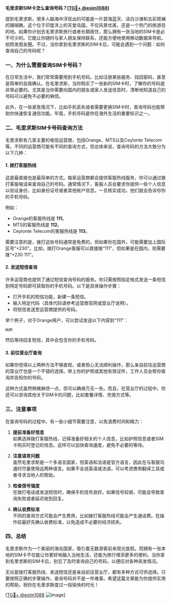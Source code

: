 **毛里求斯SIM卡怎么查询号码？[[TG💪+ @esim1088](https://t.me/s/esim1088)]**

提到毛里求斯，很多人脑海中浮现出的可能是一片碧海蓝天、洁白沙滩和五彩斑斓的珊瑚礁。这个位于印度洋上的天堂岛国，不仅风景优美，还是一个热门的旅游目的地。如果你计划去毛里求斯旅行或者长期居住，那么拥有一张当地的SIM卡是必不可少的。它能让你随时与家人朋友保持联系，还能方便地使用移动数据来导航、拍照发朋友圈。不过，当你拿到毛里求斯的SIM卡后，可能会遇到一个问题：如何查询自己的号码呢？

### **一、为什么需要查询SIM卡号码？**

在日常生活中，我们常常需要用到手机号码，比如注册某些服务、找回密码，甚至是简单的自我确认。在毛里求斯，当你购买了一张新的SIM卡时，了解你的号码是非常必要的。尤其是当你需要向国内的朋友或家人发送信息时，清晰地知道自己的号码可以避免不必要的麻烦。

此外，在一些紧急情况下，比如手机丢失或者需要更换SIM卡时，查询号码也能帮助你快速恢复通信功能。毕竟，手机号码是你在海外生活的重要标识之一。

### **二、毛里求斯SIM卡号码查询方法**

毛里求斯有几家主要的电信运营商，包括Orange、MTS以及Ceylonte Telecom等。不同的运营商可能有不同的查询方式，但总体来说，查询号码的方法大致分为以下几种：

#### **1. 拨打客服热线**
这是最直接也是最简单的方式。每家运营商都会提供客服热线服务，你可以通过拨打客服电话来查询自己的号码。通常情况下，客服人员会要求你提供一些个人信息以验证身份，比如身份证号或者其他账户信息。一旦核实成功，他们就会告诉你你的手机号码。

例如：
- Orange的客服热线是 **111**。
- MTS的客服热线是 **112**。
- Ceylonte Telecom的客服热线是 **113**。

需要注意的是，拨打这些号码通常是免费的，但如果你在国外，可能需要加上国际区号“+230”。比如，拨打Orange客服可以直接拨“111”，但如果是在国内，则需要拨“+230 111”。

#### **2. 发送短信查询**
许多运营商也提供了通过短信查询号码的服务。你只需按照指定格式发送一条短信到特定号码即可获取你的手机号码。以下是具体操作步骤：

- 打开手机的短信功能，新建一条短信。
- 输入特定代码（具体代码请参考运营商官网或营业厅说明）。
- 将短信发送至运营商提供的号码。

举个例子，对于Orange用户，可以尝试发送以下内容到“111”：
```
NUM
```
然后等待回复短信，其中会包含你的手机号码。

#### **3. 前往营业厅查询**
如果你觉得以上两种方法不够直观，或者担心无法顺利操作，那么亲自前往运营商的营业厅也是一个不错的选择。带上你的护照或其他有效证件，工作人员会帮你查询并告知你的号码。

这种方式虽然稍微麻烦一点，但可以确保万无一失。而且，在营业厅的过程中，你还可以咨询其他关于SIM卡的问题，比如套餐详情、充值方式等。

### **三、注意事项**

在查询号码的过程中，有一些小细节需要注意，以免浪费时间和精力：

1. **提前准备好信息**  
   如果选择拨打客服热线，记得准备好相关的个人信息，比如护照信息或者SIM卡购买时登记的信息。这样可以加快查询速度，避免不必要的等待。

2. **注意语言问题**  
   虽然毛里求斯是一个多语言国家，但英语和法语是官方语言，因此在与客服沟通时尽量使用这两种语言。如果不会说英语或法语，可以考虑携带翻译工具或者寻求当地人的帮助。

3. **检查信号强度**  
   在拨打电话或发送短信时，确保手机信号良好。如果信号较弱，可能会导致查询失败或者延迟收到回复。

4. **确认收费标准**  
   不同的查询方式可能会产生费用，比如拨打客服热线可能会产生通话费。在操作前最好先确认收费标准，以免造成不必要的经济损失。

### **四、总结**

毛里求斯作为一个美丽的海岛国家，吸引着无数游客前来观光度假。而拥有一张本地的SIM卡不仅能让你更好地融入当地生活，还能为旅行增添更多的便利。当你拿到毛里求斯的SIM卡后，别忘了及时查询自己的号码，以便应对各种突发情况。

无论是拨打客服热线、发送短信还是亲自前往营业厅，都有多种方式可供选择。只要按照正确的步骤操作，查询号码并不是一件难事。希望这篇文章能为你提供实用的帮助，祝你在毛里求斯度过一段愉快的时光！

[[TG💪+ @esim1088](https://t.me/s/esim1088) ![Image](https://i.postimg.cc/4NQfJmqS/Snipaste-2025-05-13-00-14-12.png)]